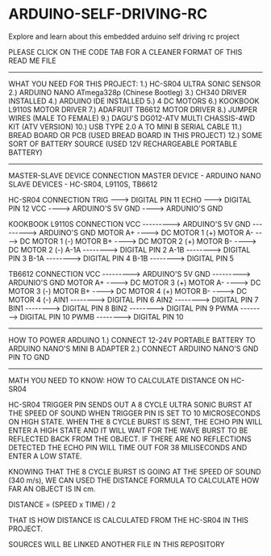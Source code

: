 # ARDUINO-SELF-DRIVING-RC
Explore and learn about this embedded arduino self driving rc project 

PLEASE CLICK ON THE CODE TAB FOR A CLEANER FORMAT OF THIS READ ME FILE
_________________________________________________________________________
WHAT YOU NEED FOR THIS PROJECT:
1.) HC-SR04 ULTRA SONIC SENSOR
2.) ARDUINO NANO ATmega328p (Chinese Bootleg)
3.) CH340 DRIVER INSTALLED
4.) ARDUINO IDE INSTALLED
5.) 4 DC MOTORS
6.) KOOKBOOK L9110S MOTOR DRIVER
7.) ADAFRUIT TB6612 MOTOR DRIVER
8.) JUMPER WIRES (MALE TO FEMALE)
9.) DAGU'S DG012-ATV MULTI CHASSIS-4WD KIT (ATV VERSION)
10.) USB TYPE 2.0 A TO MINI B SERIAL CABLE
11.) BREAD BOARD OR PCB (USED BREAD BOARD IN THIS PROJECT)
12.) SOME SORT OF BATTERY SOURCE (USED 12V RECHARGEABLE PORTABLE BATTERY) 

_______________________________________________________________________
MASTER-SLAVE DEVICE CONNECTION
MASTER DEVICE - ARDUINO NANO
SLAVE DEVICES - HC-SR04, L9110S, TB6612

HC-SR04 CONNECTION
TRIG ---> DIGITAL PIN 11
ECHO ---> DIGITAL PIN 12
VCC ----> ARDUINO'S 5V
GND ----> ARDUNIO'S GND

KOOKBOOK L9110S CONNECTION
VCC ---------> ARDUINO'S 5V
GND ---------> ARDUINO'S GND
MOTOR A+ ----> DC MOTOR 1 (+)
MOTOR A- ----> DC MOTOR 1 (-)
MOTOR B+ ----> DC MOTOR 2 (+)
MOTOR B- ----> DC MOTOR 2 (-)
A-1A --------> DIGITAL PIN 2
A-1B --------> DIGITAL PIN 3
B-1A --------> DIGITAL PIN 4
B-1B --------> DIGITAL PIN 5

TB6612 CONNECTION
VCC ---------> ARDUINO'S 5V
GND ---------> ARDUNIO'S GND
MOTOR A+ ----> DC MOTOR 3 (+)
MOTOR A- ----> DC MOTOR 3 (-)
MOTOR B+ ----> DC MOTOR 4 (+)
MOTOR B- ----> DC MOTOR 4 (-)
AIN1 --------> DIGITAL PIN 6
AIN2 --------> DIGITAL PIN 7
BIN1 --------> DIGITAL PIN 8
BIN2 --------> DIGITAL PIN 9
PWMA --------> DIGITAL PIN 10
PWMB --------> DIGITAL PIN 10

_________________________________________________________
HOW TO POWER ARDUINO
1.) CONNECT 12-24V PORTABLE BATTERY TO ARDUINO NANO'S MINI B ADAPTER
2.) CONNECT ARDUINO NANO'S GND PIN TO GND

_________________________________________________________
MATH YOU NEED TO KNOW:
HOW TO CALCULATE DISTANCE ON HC-SR04

HC-SR04 TRIGGER PIN SENDS OUT A 8 CYCLE ULTRA SONIC BURST AT THE SPEED OF SOUND
WHEN TRIGGER PIN IS SET TO 10 MICROSECONDS ON HIGH STATE. WHEN THE 8 CYCLE BURST IS
SENT, THE ECHO PIN WILL ENTER A HIGH STATE AND IT WILL WAIT FOR THE WAVE BURST
TO BE REFLECTED BACK FROM THE OBJECT. IF THERE ARE NO REFLECTIONS DETECTED THE ECHO PIN
WILL TIME OUT FOR 38 MILISECONDS AND ENTER A LOW STATE.

KNOWING THAT THE 8 CYCLE BURST IS GOING AT THE SPEED OF SOUND (340 m/s), WE CAN
USED THE DISTANCE FORMULA TO CALCULATE HOW FAR AN OBJECT IS IN cm.

DISTANCE = (SPEED x TIME) / 2

THAT IS HOW DISTANCE IS CALCULATED FROM THE HC-SR04 IN THIS PROJECT.

SOURCES WILL BE LINKED ANOTHER FILE IN THIS REPOSITORY 



